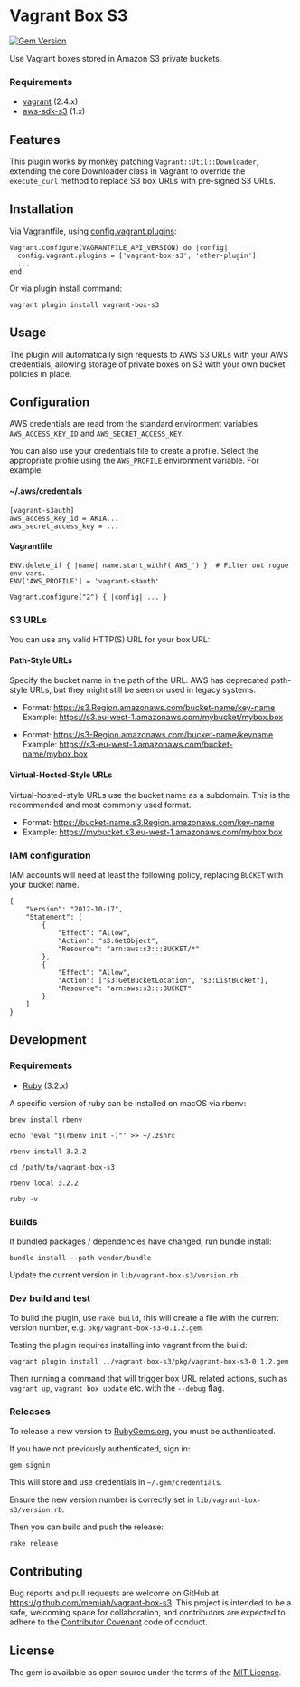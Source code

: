 # Vagrant Box S3

[![Gem Version](https://badge.fury.io/rb/vagrant-box-s3.svg)](https://badge.fury.io/rb/vagrant-box-s3)

Use Vagrant boxes stored in Amazon S3 private buckets.

### Requirements

- [vagrant](https://developer.hashicorp.com/vagrant/install?product_intent=vagrant) (2.4.x)
- [aws-sdk-s3](https://rubygems.org/gems/aws-sdk-s3/versions/1.143.0) (1.x)

## Features

This plugin works by monkey patching `Vagrant::Util::Downloader`, extending the core Downloader class in Vagrant to
override the `execute_curl` method to replace S3 box URLs with pre-signed S3 URLs.

## Installation

Via Vagrantfile, using [config.vagrant.plugins](https://developer.hashicorp.com/vagrant/docs/vagrantfile/vagrant_settings#config-vagrant-plugins): 

    Vagrant.configure(VAGRANTFILE_API_VERSION) do |config|
      config.vagrant.plugins = ['vagrant-box-s3', 'other-plugin']
      ...
    end

Or via plugin install command:

    vagrant plugin install vagrant-box-s3

## Usage

The plugin will automatically sign requests to AWS S3 URLs with your AWS credentials, allowing storage of private
boxes on S3 with your own bucket policies in place.

## Configuration

AWS credentials are read from the standard environment variables `AWS_ACCESS_KEY_ID` and `AWS_SECRET_ACCESS_KEY`.

You can also use your credentials file to create a profile. Select the appropriate profile using the `AWS_PROFILE` environment variable. For example:

#### ~/.aws/credentials

    [vagrant-s3auth]
    aws_access_key_id = AKIA...
    aws_secret_access_key = ...

#### Vagrantfile

    ENV.delete_if { |name| name.start_with?('AWS_') }  # Filter out rogue env vars.
    ENV['AWS_PROFILE'] = 'vagrant-s3auth'

    Vagrant.configure("2") { |config| ... }

### S3 URLs

You can use any valid HTTP(S) URL for your box URL:

#### Path-Style URLs

Specify the bucket name in the path of the URL. AWS has deprecated path-style URLs, but they might still be seen or used in legacy systems.

- Format: https://s3.Region.amazonaws.com/bucket-name/key-name
  Example: https://s3.eu-west-1.amazonaws.com/mybucket/mybox.box

- Format: https://s3-Region.amazonaws.com/bucket-name/keyname
  Example: https://s3-eu-west-1.amazonaws.com/bucket-name/mybox.box

#### Virtual-Hosted-Style URLs
Virtual-hosted-style URLs use the bucket name as a subdomain. This is the recommended and most commonly used format.

- Format: https://bucket-name.s3.Region.amazonaws.com/key-name
- Example: https://mybucket.s3.eu-west-1.amazonaws.com/mybox.box

### IAM configuration

IAM accounts will need at least the following policy, replacing `BUCKET` with your bucket name.

    {
        "Version": "2012-10-17",
        "Statement": [
            {
                "Effect": "Allow",
                "Action": "s3:GetObject",
                "Resource": "arn:aws:s3:::BUCKET/*"
            },
            {
                "Effect": "Allow",
                "Action": ["s3:GetBucketLocation", "s3:ListBucket"],
                "Resource": "arn:aws:s3:::BUCKET"
            }
        ]
    }

## Development

### Requirements

- [Ruby](https://www.ruby-lang.org/en/downloads/) (3.2.x)

A specific version of ruby can be installed on macOS via rbenv:

    brew install rbenv

    echo 'eval "$(rbenv init -)"' >> ~/.zshrc

    rbenv install 3.2.2

    cd /path/to/vagrant-box-s3

    rbenv local 3.2.2

    ruby -v


### Builds

If bundled packages / dependencies have changed, run bundle install:

    bundle install --path vendor/bundle

Update the current version in `lib/vagrant-box-s3/version.rb`.

### Dev build and test

To build the plugin, use `rake build`, this will create a file with the current version number, e.g. `pkg/vagrant-box-s3-0.1.2.gem`.

Testing the plugin requires installing into vagrant from the build:

    vagrant plugin install ../vagrant-box-s3/pkg/vagrant-box-s3-0.1.2.gem

Then running a command that will trigger box URL related actions, such as `vagrant up`, `vagrant box update` etc. with the `--debug` flag.

### Releases

To release a new version to [RubyGems.org](https://rubygems.org/gems/vagrant-box-s3), you must be authenticated.

If you have not previously authenticated, sign in:

    gem signin

This will store and use credentials in `~/.gem/credentials`.

Ensure the new version number is correctly set in `lib/vagrant-box-s3/version.rb`.

Then you can build and push the release:

    rake release

## Contributing

Bug reports and pull requests are welcome on GitHub at https://github.com/memiah/vagrant-box-s3. 
This project is intended to be a safe, welcoming space for collaboration, and contributors are expected to adhere to the [Contributor Covenant](http://contributor-covenant.org) code of conduct.

## License

The gem is available as open source under the terms of the [MIT License](https://opensource.org/licenses/MIT).
